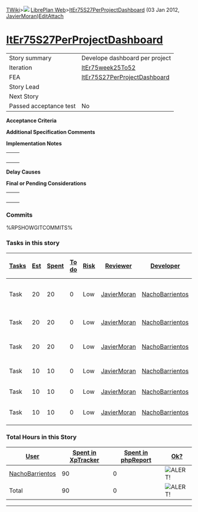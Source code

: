 [TWiki](/twiki/Main/WebHome)&gt;![](/twiki/TWiki/TWikiDocGraphics/web-bg-small.gif) [LibrePlan Web](/twiki/LibrePlan/WebHome)&gt;[ItEr75S27PerProjectDashboard](http://wiki.libreplan-enterprise.com/twiki/LibrePlan/ItEr75S27PerProjectDashboard "Topic revision: 7 (03 Jan 2012 - 16:01:32)") (03 Jan 2012, [JavierMoran](/twiki/Main/JavierMoran))[Edit](http://wiki.libreplan-enterprise.com/twiki/bin/edit/LibrePlan/ItEr75S27PerProjectDashboard?t=1520337928 "Edit this topic text")[Attach](/twiki/bin/attach/LibrePlan/ItEr75S27PerProjectDashboard "Attach an image or document to this topic")

 [ItEr75S27PerProjectDashboard](/twiki/LibrePlan/ItEr75S27PerProjectDashboard)
======================================================================================================================================



|                        |                                                                                        |
|------------------------|----------------------------------------------------------------------------------------|
| Story summary          | Develope dashboard per project                                                         |
| Iteration              | [ItEr75week25To52](/twiki/LibrePlan/ItEr75week25To52)                         |
| FEA                    | [ItEr75S27PerProjectDashboard](/twiki/LibrePlan/ItEr75S27PerProjectDashboard) |
| Story Lead             |                                                                                        |
| Next Story             |                                                                                        |
| Passed acceptance test | No                                                                                     |

**Acceptance Criteria**

**Additional Specification Comments**

**Implementation Notes**

|     |     |
|-----|-----|
|     |     |

**Delay Causes**

**Final or Pending Considerations**

|     |     |
|-----|-----|
|     |     |

###  Commits

%RPSHOWGITCOMMITS%

###  Tasks in this story



| [Tasks](http://wiki.libreplan-enterprise.com/twiki/LibrePlan/ItEr75S27PerProjectDashboard?sortcol=0;table=2;up=0#sorted_table "Sort by this column") | [Est](http://wiki.libreplan-enterprise.com/twiki/LibrePlan/ItEr75S27PerProjectDashboard?sortcol=1;table=2;up=0#sorted_table "Sort by this column") | [Spent](http://wiki.libreplan-enterprise.com/twiki/LibrePlan/ItEr75S27PerProjectDashboard?sortcol=2;table=2;up=0#sorted_table "Sort by this column") | [To do](http://wiki.libreplan-enterprise.com/twiki/LibrePlan/ItEr75S27PerProjectDashboard?sortcol=3;table=2;up=0#sorted_table "Sort by this column") | [Risk](http://wiki.libreplan-enterprise.com/twiki/LibrePlan/ItEr75S27PerProjectDashboard?sortcol=4;table=2;up=0#sorted_table "Sort by this column") | [Reviewer](http://wiki.libreplan-enterprise.com/twiki/LibrePlan/ItEr75S27PerProjectDashboard?sortcol=5;table=2;up=0#sorted_table "Sort by this column") | [Developer](http://wiki.libreplan-enterprise.com/twiki/LibrePlan/ItEr75S27PerProjectDashboard?sortcol=6;table=2;up=0#sorted_table "Sort by this column") | [Task Name](http://wiki.libreplan-enterprise.com/twiki/LibrePlan/ItEr75S27PerProjectDashboard?sortcol=7;table=2;up=0#sorted_table "Sort by this column") | [Start Date](http://wiki.libreplan-enterprise.com/twiki/LibrePlan/ItEr75S27PerProjectDashboard?sortcol=8;table=2;up=0#sorted_table "Sort by this column") | [Est End Date](http://wiki.libreplan-enterprise.com/twiki/LibrePlan/ItEr75S27PerProjectDashboard?sortcol=9;table=2;up=0#sorted_table "Sort by this column") | [End Date](http://wiki.libreplan-enterprise.com/twiki/LibrePlan/ItEr75S27PerProjectDashboard?sortcol=10;table=2;up=0#sorted_table "Sort by this column") |
|---------------------------------------------------------------------------------------------------------------------------------------------------------------|-------------------------------------------------------------------------------------------------------------------------------------------------------------|---------------------------------------------------------------------------------------------------------------------------------------------------------------|---------------------------------------------------------------------------------------------------------------------------------------------------------------|--------------------------------------------------------------------------------------------------------------------------------------------------------------|------------------------------------------------------------------------------------------------------------------------------------------------------------------|-------------------------------------------------------------------------------------------------------------------------------------------------------------------|-------------------------------------------------------------------------------------------------------------------------------------------------------------------|--------------------------------------------------------------------------------------------------------------------------------------------------------------------|----------------------------------------------------------------------------------------------------------------------------------------------------------------------|-------------------------------------------------------------------------------------------------------------------------------------------------------------------|
| Task                                                                                                                                                          | 20                                                                                                                                                          | 20                                                                                                                                                            | 0                                                                                                                                                             | Low                                                                                                                                                          | [JavierMoran](/twiki/Main/JavierMoran)                                                                                                                  | [NachoBarrientos](/twiki/Main/NachoBarrientos)                                                                                                           | [Global progress of the project](/twiki/LibrePlan/AnA14S01PerProjectDashboard#TasK3)                                                                     |                                                                                                                                                                    |                                                                                                                                                                      |                                                                                                                                                                   |
| Task                                                                                                                                                          | 20                                                                                                                                                          | 20                                                                                                                                                            | 0                                                                                                                                                             | Low                                                                                                                                                          | [JavierMoran](/twiki/Main/JavierMoran)                                                                                                                  | [NachoBarrientos](/twiki/Main/NachoBarrientos)                                                                                                           | [Number of tasks by status](/twiki/LibrePlan/AnA14S01PerProjectDashboard#TasK1)                                                                          |                                                                                                                                                                    |                                                                                                                                                                      |                                                                                                                                                                   |
| Task                                                                                                                                                          | 20                                                                                                                                                          | 20                                                                                                                                                            | 0                                                                                                                                                             | Low                                                                                                                                                          | [JavierMoran](/twiki/Main/JavierMoran)                                                                                                                  | [NachoBarrientos](/twiki/Main/NachoBarrientos)                                                                                                           | [Deadline violation KPI](/twiki/LibrePlan/AnA14S01PerProjectDashboard#TasK2)                                                                             |                                                                                                                                                                    |                                                                                                                                                                      |                                                                                                                                                                   |
| Task                                                                                                                                                          | 10                                                                                                                                                          | 10                                                                                                                                                            | 0                                                                                                                                                             | Low                                                                                                                                                          | [JavierMoran](/twiki/Main/JavierMoran)                                                                                                                  | [NachoBarrientos](/twiki/Main/NachoBarrientos)                                                                                                           | [Margin with deadline](/twiki/LibrePlan/AnA14S01PerProjectDashboard#TasK6)                                                                               |                                                                                                                                                                    |                                                                                                                                                                      |                                                                                                                                                                   |
| Task                                                                                                                                                          | 10                                                                                                                                                          | 10                                                                                                                                                            | 0                                                                                                                                                             | Low                                                                                                                                                          | [JavierMoran](/twiki/Main/JavierMoran)                                                                                                                  | [NachoBarrientos](/twiki/Main/NachoBarrientos)                                                                                                           | [Estimation accuracy](/twiki/LibrePlan/AnA14S01PerProjectDashboard#TasK7)                                                                                |                                                                                                                                                                    |                                                                                                                                                                      |                                                                                                                                                                   |
| Task                                                                                                                                                          | 10                                                                                                                                                          | 10                                                                                                                                                            | 0                                                                                                                                                             | Low                                                                                                                                                          | [JavierMoran](/twiki/Main/JavierMoran)                                                                                                                  | [NachoBarrientos](/twiki/Main/NachoBarrientos)                                                                                                           | [Lead/Lag in task completion](/twiki/LibrePlan/AnA14S01PerProjectDashboard#TasK8)                                                                        |                                                                                                                                                                    |                                                                                                                                                                      |                                                                                                                                                                   |

###  Total Hours in this Story

| [User](http://wiki.libreplan-enterprise.com/twiki/LibrePlan/ItEr75S27PerProjectDashboard?sortcol=0;table=3;up=0#sorted_table "Sort by this column") | [Spent in XpTracker](http://wiki.libreplan-enterprise.com/twiki/LibrePlan/ItEr75S27PerProjectDashboard?sortcol=1;table=3;up=0#sorted_table "Sort by this column") | [Spent in phpReport](http://wiki.libreplan-enterprise.com/twiki/LibrePlan/ItEr75S27PerProjectDashboard?sortcol=2;table=3;up=0#sorted_table "Sort by this column") | [Ok?](http://wiki.libreplan-enterprise.com/twiki/LibrePlan/ItEr75S27PerProjectDashboard?sortcol=3;table=3;up=0#sorted_table "Sort by this column") |
|--------------------------------------------------------------------------------------------------------------------------------------------------------------|----------------------------------------------------------------------------------------------------------------------------------------------------------------------------|----------------------------------------------------------------------------------------------------------------------------------------------------------------------------|-------------------------------------------------------------------------------------------------------------------------------------------------------------|
| [NachoBarrientos](/twiki/Main/NachoBarrientos)                                                                                                      | 90                                                                                                                                                                         | 0                                                                                                                                                                          | ![ALERT!](/twiki/TWiki/TWikiDocGraphics/warning.gif "ALERT!")                                                                                           |
| Total                                                                                                                                                        | 90                                                                                                                                                                         | 0                                                                                                                                                                          | ![ALERT!](/twiki/TWiki/TWikiDocGraphics/warning.gif "ALERT!")                                                                                           |

------------------------------------------------------------------------
